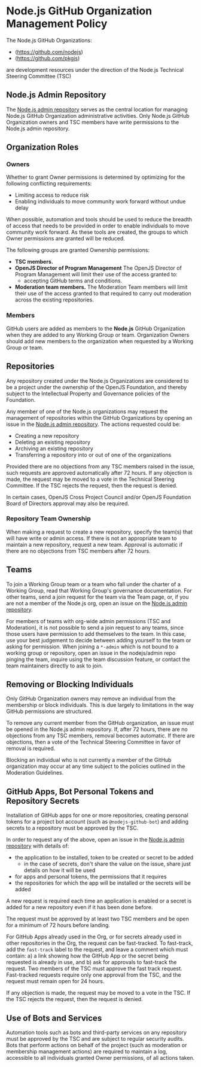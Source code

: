 # Node.js GitHub Organization Management Policy

The Node.js GitHub Organizations:

* (https://github.com/nodejs)
* (https://github.com/pkgjs)

are development resources under the direction
of the Node.js Technical Steering Committee (TSC)

## Node.js Admin Repository

The [Node.js admin repository][nodejs/admin] serves as the
central location for managing Node.js GitHub Organization administrative
activities. Only Node.js GitHub Organization owners and TSC members have write permissions to 
the Node.js admin repository.

## Organization Roles

### Owners

Whether to grant Owner permissions is determined by optimizing
for the following conflicting requirements:

* Limiting access to reduce risk
* Enabling individuals to move community work forward without undue delay

When possible, automation and tools should be used to reduce the breadth of
access that needs to be provided in order to enable individuals to move
community work forward. As these tools are created, the groups to which
Owner permissions are granted will be reduced.

The following groups are granted Ownership permissions:

* **TSC members.**
* **OpenJS Director of Program Management** The OpenJS Director of Program
  Management will limit their use of the access granted to:
    * accepting GitHub terms and conditions.
* **Moderation team members.** The Moderation Team members
will limit their use of the access granted to that required to carry out
moderation across the existing repositories.

### Members

GitHub users are added as members to the **Node.js** GitHub Organization when they
are added to any Working Group or team. Organization Owners should add new
members to the organization when requested by a Working Group or team.

## Repositories

Any repository created under the Node.js Organizations are considered to be
a project under the ownership of the OpenJS Foundation, and thereby subject
to the Intellectual Property and Governance policies of the Foundation.

Any member of one of the Node.js  organizations may request the management
of repositories within the GitHub Organizations by opening an issue in the
[Node.js admin repository][nodejs/admin]. The actions requested could be:

- Creating a new repository
- Deleting an existing repository
- Archiving an existing repository
- Transferring a repository into or out of one of the organizations

Provided there are no objections from any TSC members raised in
the issue, such requests are approved automatically after 72 hours. If any
objection is made, the request may be moved to a vote in the
Technical Steering Committee. If the TSC rejects the request, then the request is denied.

In certain cases, OpenJS Cross Project Council and/or OpenJS Foundation Board
of Directors approval may also be required.

### Repository Team Ownership

When making a request to create a new repository, specify the team(s) that will
have write or admin access. If there is not an appropriate team to maintain a
new repository, request a new team. Approval is automatic if there are no
objections from TSC members after 72 hours.

## Teams

To join a Working Group team or a team who fall under the charter of a Working
Group, read that Working Group's governance documentation. For other teams, send
a join request for the team via the Team page, or, if you are not a member of
the Node.js org, open an issue on the [Node.js admin repository][nodejs/admin].

For members of teams with org-wide admin permissions (TSC and
Moderation), it is not possible to send a join request to any teams, since
those users have permission to add themselves to the team. In this case, use
your best judgement to decide between adding yourself to the team or asking for
permission. When joining a `*-admin` which is not bound to a working group or
repository, open an issue in the nodejs/admin repo pinging the team,
inquire using the team discussion feature, or contact the team maintainers directly to ask
to join.

## Removing or Blocking Individuals

Only GitHub Organization owners may remove an individual from the
membership or block individuals. This is due largely to
limitations in the way GitHub permissions are structured.

To remove any current member from the GitHub organization, an issue must be
opened in the Node.js admin repository. If, after 72 hours, there are no
objections from any TSC members, removal becomes automatic. If there are 
objections, then a vote of the Technical Steering
Committee in favor of removal is required.

Blocking an individual who is not currently a member of the GitHub organization
may occur at any time subject to the policies outlined in the Moderation
Guidelines.

## GitHub Apps, Bot Personal Tokens and Repository Secrets

Installation of GitHub apps for one or more repositories, creating personal
tokens for a project bot account (such as `@nodejs-github-bot`) and adding 
secrets to a repository must be approved by the TSC.

In order to request any of the above, open an issue in the 
[Node.js admin repository][nodejs/admin] with details of:

* the application to be installed, token to be created or secret to be added
  * in the case of secrets, don't share the value on the issue, share just 
    details on how it will be used
* for apps and personal tokens, the permissions that it requires
* the repositories for which the app will be installed or the secrets will be 
  added

A new request is required each time an application is enabled or a secret is 
added for a new repository even if it has been done before.

The request must be approved by at least two TSC members and
be open for a minimum of 72 hours before landing.

For GitHub Apps already used in the Org, or for secrets already used in other
repositories in the Org, the request can be fast-tracked. To fast-track, add
the `fast-track` label to the request, and leave a comment which must contain:
a) a link showing how the GitHub App or the secret being requested is already 
in use, and b) ask for approvals to fast-track the request. Two members of the 
TSC must approve the fast track request. Fast-tracked requests require only
one approval from the TSC, and the request must remain open for 24 hours.


If any objection is made, the request may be moved to a vote in the TSC. 
If the TSC rejects the request, then the request is denied.

## Use of Bots and Services

Automation tools such as bots and third-party services on any repository must
be approved by the TSC and are subject to regular security audits.
Bots that perform actions on behalf of the project (such as moderation or membership
management actions) are required to maintain a log, accessible to all individuals
granted Owner permissions, of all actions taken.

[nodejs/admin]: https://github.com/nodejs/admin
